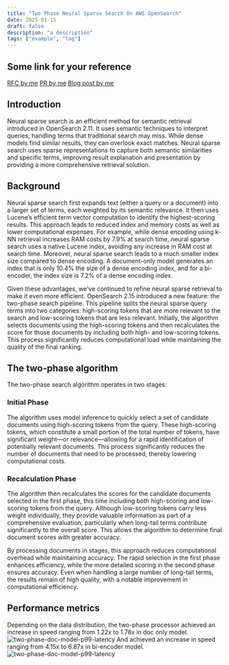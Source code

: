 ```yaml
---
title: "Two Phase Neural Sparse Search On AWS OpenSearch"
date: 2025-01-15
draft: false
description: "a description"
tags: ["example", "tag"]
---
```


## Some link for your reference
[RFC by me](https://github.com/opensearch-project/neural-search/issues/646)
[PR by me](https://github.com/opensearch-project/neural-search/pull/695/files)
[Blog post by me](https://opensearch.org/blog/Introducing-a-neural-sparse-two-phase-algorithm/)


## Introduction
Neural sparse search is an efficient method for semantic retrieval introduced in OpenSearch 2.11. It uses semantic techniques to interpret queries, handling terms that traditional search may miss. While dense models find similar results, they can overlook exact matches. Neural sparse search uses sparse representations to capture both semantic similarities and specific terms, improving result explanation and presentation by providing a more comprehensive retrieval solution.

## Background
Neural sparse search first expands text (either a query or a document) into a larger set of terms, each weighted by its semantic relevance. It then uses Lucene’s efficient term vector computation to identify the highest-scoring results. This approach leads to reduced index and memory costs as well as lower computational expenses. For example, while dense encoding using k-NN retrieval increases RAM costs by 7.9% at search time, neural sparse search uses a native Lucene index, avoiding any increase in RAM cost at search time. Moreover, neural sparse search leads to a much smaller index size compared to dense encoding. A document-only model generates an index that is only 10.4% the size of a dense encoding index, and for a bi-encoder, the index size is 7.2% of a dense encoding index.


Given these advantages, we’ve continued to refine neural sparse retrieval to make it even more efficient. OpenSearch 2.15 introduced a new feature: the two-phase search pipeline. This pipeline splits the neural sparse query terms into two categories: high-scoring tokens that are more relevant to the search and low-scoring tokens that are less relevant. Initially, the algorithm selects documents using the high-scoring tokens and then recalculates the score for those documents by including both high- and low-scoring tokens. This process significantly reduces computational load while maintaining the quality of the final ranking.

## The two-phase algorithm
The two-phase search algorithm operates in two stages:

### Initial Phase
The algorithm uses model inference to quickly select a set of candidate documents using high-scoring tokens from the query. These high-scoring tokens, which constitute a small portion of the total number of tokens, have significant weight—or relevance—allowing for a rapid identification of potentially relevant documents. This process significantly reduces the number of documents that need to be processed, thereby lowering computational costs.

### Recalculation Phase
The algorithm then recalculates the scores for the candidate documents selected in the first phase, this time including both high-scoring and low-scoring tokens from the query. Although low-scoring tokens carry less weight individually, they provide valuable information as part of a comprehensive evaluation, particularly when long-tail terms contribute significantly to the overall score. This allows the algorithm to determine final document scores with greater accuracy.

By processing documents in stages, this approach reduces computational overhead while mainitaining accuracy. The rapid selection in the first phase enhances efficiency, while the more detailed scoring in the second phase ensures accuracy. Even when handling a large number of long-tail terms, the results remain of high quality, with a notable improvement in computational efficiency.

## Performance metrics
Depending on the data distribution, the two-phase processor achieved an increase in speed ranging from 1.22x to 1.78x in doc only model.
![two-phase-doc-model-p99-latency](https://opensearch.org/assets/media/blog-images/2024-08-07-Introducing-a-neural-sparse-two-phase-algorithm/two-phase-doc-model-p99-latency.jpg)
And achieved an increase in speed ranging from 4.15x to 6.87x in bi-encoder model.
![two-phase-doc-model-p99-latency](https://opensearch.org/assets/media/blog-images/2024-08-07-Introducing-a-neural-sparse-two-phase-algorithm/two-phase-doc-model-p99-latency.jpg)

